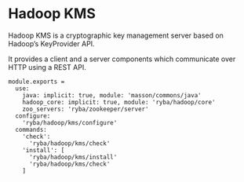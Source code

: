 
# Hadoop KMS

Hadoop KMS is a cryptographic key management server based on Hadoop’s
KeyProvider API.

It provides a client and a server components which communicate over HTTP using a
REST API.

    module.exports =
      use:
        java: implicit: true, module: 'masson/commons/java'
        hadoop_core: implicit: true, module: 'ryba/hadoop/core'
        zoo_servers: 'ryba/zookeeper/server'
      configure:
        'ryba/hadoop/kms/configure'
      commands:
        'check':
          'ryba/hadoop/kms/check'
        'install': [
          'ryba/hadoop/kms/install'
          'ryba/hadoop/kms/check'
        ]
